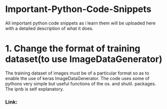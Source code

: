 # Important-Python-Code-Snippets
All important python code snippets as i learn them will be uploaded here with a detailed description of what it does.

# 1. Change the format of training dataset(to use ImageDataGenerator)
The training dataset of images must be of a particular format so as to enable the use of keras ImageDataGenerator. The code uses some of pythons very simple but useful functions of the os. and shutil. packages. The ipnb is self explanatory.
### Link:
